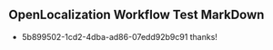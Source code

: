## OpenLocalization Workflow Test MarkDown
* 5b899502-1cd2-4dba-ad86-07edd92b9c91 thanks!

<!--HONumber=Jul16_HO4-->


